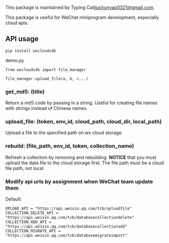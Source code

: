 This package is maintained by Typing Cat<liuchunyao0321@gmail.com>.

This package is useful for WeChat miniprogram development, especially cloud apis.

## API usage

`pip install wxcloudsdk`

demo.py
```
from wxcloudsdk import file_manager

file_manager.upload_file(a, b, c...)
```

### get_md5: (title)
Return a md5 code by passing in a string. Useful for creating file names with strings instead of Chinese names.

### upload_file: (token, env_id, cloud_path, cloud_dir, local_path)
Upload a file to the specified path on wx cloud storage.

### rebuild: (file_path, env_id, token, collection_name)
Refresh a collection by removing and rebuilding. **NOTICE** that you must upload the data file to the cloud storage first. The file path must be a cloud file path, not local.

### Modify api urls by assignment when WeChat team update them
Default:
```
UPLOAD_API = "https://api.weixin.qq.com/tcb/uploadfile"
COLLECTION_DELETE_API = "https://api.weixin.qq.com/tcb/databasecollectiondelete"
COLLECTION_ADD_API = "https://api.weixin.qq.com/tcb/databasecollectionadd"
COLLECTION_MIGRATE_API = "https://api.weixin.qq.com/tcb/databasemigrateimport"
```